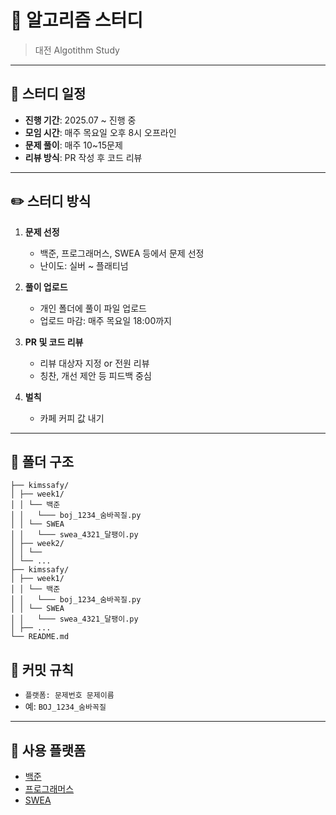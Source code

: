 # 🧠 알고리즘 스터디

> 대전 Algotithm Study

---

## 📅 스터디 일정

- **진행 기간**: 2025.07 ~ 진행 중
- **모임 시간**: 매주 목요일 오후 8시 오프라인
- **문제 풀이**: 매주 10~15문제
- **리뷰 방식**: PR 작성 후 코드 리뷰

---

## ✏️ 스터디 방식

1. **문제 선정**
   - 백준, 프로그래머스, SWEA 등에서 문제 선정
   - 난이도: 실버 ~ 플래티넘

2. **풀이 업로드**
   - 개인 폴더에 풀이 파일 업로드
   - 업로드 마감: 매주 목요일 18:00까지

3. **PR 및 코드 리뷰**
   - 리뷰 대상자 지정 or 전원 리뷰
   - 칭찬, 개선 제안 등 피드백 중심
     
4. **벌칙**
   - 카페 커피 값 내기
   
---

## 📁 폴더 구조
```📦 알고리즘-스터디/
├── kimssafy/
│ ├── week1/
│ │ └── 백준
│ │   └─── boj_1234_숨바꼭질.py
│ │ └── SWEA
│ │   └─── swea_4321_달팽이.py
│ ├── week2/
│ │ └── 
│ └── ...
├── kimssafy/
│ ├── week1/
│ │ └── 백준
│ │   └─── boj_1234_숨바꼭질.py
│ │ └── SWEA
│ │   └─── swea_4321_달팽이.py
│ ├── ...
└── README.md
```

## 📝 커밋 규칙

- `플랫폼: 문제번호 문제이름`
- 예: `BOJ_1234_숨바꼭질`

---

## 📌 사용 플랫폼

- [백준](https://www.acmicpc.net/)
- [프로그래머스](https://programmers.co.kr/)
- [SWEA](https://swexpertacademy.com/)
